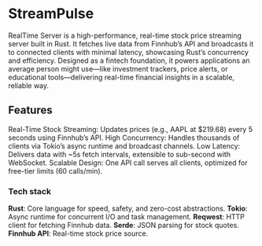 # StreamPulse

RealTime Server is a high-performance, real-time stock price streaming server built in Rust. It fetches live data from Finnhub’s API and broadcasts it to connected clients with minimal latency, showcasing Rust’s concurrency and efficiency. Designed as a fintech foundation, it powers applications an average person might use—like investment trackers, price alerts, or educational tools—delivering real-time financial insights in a scalable, reliable way.

## Features

Real-Time Stock Streaming: Updates prices (e.g., AAPL at $219.68) every 5 seconds using Finnhub’s API.
High Concurrency: Handles thousands of clients via Tokio’s async runtime and broadcast channels.
Low Latency: Delivers data with ~5s fetch intervals, extensible to sub-second with WebSocket.
Scalable Design: One API call serves all clients, optimized for free-tier limits (60 calls/min).

### Tech stack

**Rust**: Core language for speed, safety, and zero-cost abstractions.
**Tokio**: Async runtime for concurrent I/O and task management.
**Reqwest**: HTTP client for fetching Finnhub data.
**Serde**: JSON parsing for stock quotes.
**Finnhub API**: Real-time stock price source.
